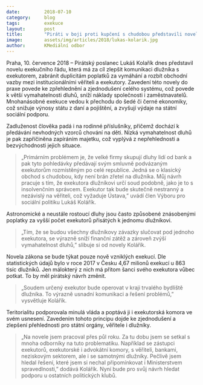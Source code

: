 ```yaml
---
date:         2018-07-10
category:     blog
tags:         exekuce
layout:       post
title:        "Piráti v boji proti kupčení s chudobou představili novelu exekučního řádu"
image:        assets/img/articles/2018/lukas-kolarik.jpg
author:       KMediální odbor
---
```



Praha, 10. července 2018 – Pirátský poslanec Lukáš Kolařík dnes představil novelu exekučního řádu, která má za cíl zlepšit komunikaci dlužníka s exekutorem, zabránit duplicitám poplatků za vymáhání a rozbít obchodní vazby mezi institucionálními věřiteli a exekutory. Zavedení této novely do praxe povede ke zpřehlednění a zjednodušení celého systému, což povede k větší vymahatelnosti dluhů, sníží náklady společnosti i zaměstnavatelů. Mnohanásobné exekuce vedou k přechodu do šedé či černé ekonomiky, což snižuje výnosy státu z daní a pojištění, a zvyšují výdaje na státní sociální podporu.

Zadluženost člověka padá i na rodinné příslušníky, přičemž dochází k předávání nevhodných vzorců chování na děti. Nízká vymahatelnost dluhů je pak zapříčiněna zapíráním majetku, což vyplývá z nepřehlednosti a bezvýchodnosti jejich situace.

> „Primárním problémem je, že velké firmy skupují dluhy lidí od bank a pak tyto pohledávky předávají svým smluvně podvázaným exekutorům rozmístěným po celé republice. Jedná se o klasický obchod s chudobou, kdy není brán zřetel na dlužníka. Můj návrh pracuje s tím, že exekutora dlužníkovi určí soud podobně, jako je to s insolvenčním správcem. Exekutor tak bude skutečně nestranný a nezávislý na věřiteli, což vyžaduje Ústava,” 
uvádí člen Výboru pro sociální politiku Lukáš Kolářík.

Astronomické a neustále rostoucí dluhy jsou často způsobené znásobenými poplatky za vyšší počet exekutorů přisátých k jednomu dlužníkovi. 
> „Tím, že se budou všechny dlužníkovy závazky slučovat pod jednoho exekutora, se výrazně sníží finanční zátěž a zároveň zvýší vymahatelnost dluhů,” slibuje si od novely Kolářík.

Novela zákona se bude týkat pouze nově vzniklých exekucí. Dle statistických údajů bylo v roce 2017 v Česku 4,67 milionů exekucí u 863 tisíc dlužníků. Jen málokterý z nich má přitom šanci svého exekutora vůbec potkat. To by měl pirátský návrh změnit.
> „Soudem určený exekutor bude operovat v kraji trvalého bydliště dlužníka. To výrazně usnadní komunikaci a řešení problémů,” vysvětluje Kolářík.

Teritorialitu podporovala minulá vláda a poptává ji i exekutorská komora ve svém usnesení. Zavedením tohoto principu dojde ke zjednodušení a zlepšení přehlednosti pro státní orgány, věřitele i dlužníky.

> „Na novele jsem pracoval přes půl roku. Za tu dobu jsem se setkal  s mnoha odborníky na tuto problematiku. Například se zástupci exekutorů, exekutorské i advokátní komory, s věřiteli, bankami, neziskovým sektorem, ale i se samotnými dlužníky. Pečlivě jsem hledal řešení, které jsem si nechal připomínkovat i Ministerstvem spravedlnosti,” 
dodává Kolářík. Nyní bude pro svůj návrh hledat podporu u ostatních politických klubů.
